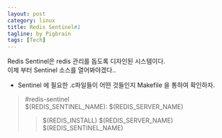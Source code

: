 ```yaml
---
layout: post
category: linux
title: Redis Sentinel#1
tagline: by Pigbrain
tags: [Tech]
---
```

Redis Sentinel은 redis 관리를 돕도록 디자인된 시스템이다. <br>
이제 부터 Sentinel 소스를 열어봐야겠다..

<!--more-->

* Sentinel 에 필요한 .c파일들이 어떤 것들인지 Makefile 을 통하여 확인하자. <br>
 > \#redis-sentinel <br>
 > $(REDIS_SENTINEL_NAME): $(REDIS_SERVER_NAME) <br> 
 >>	$(REDIS_INSTALL) $(REDIS_SERVER_NAME) $(REDIS_SENTINEL_NAME) <br> 
